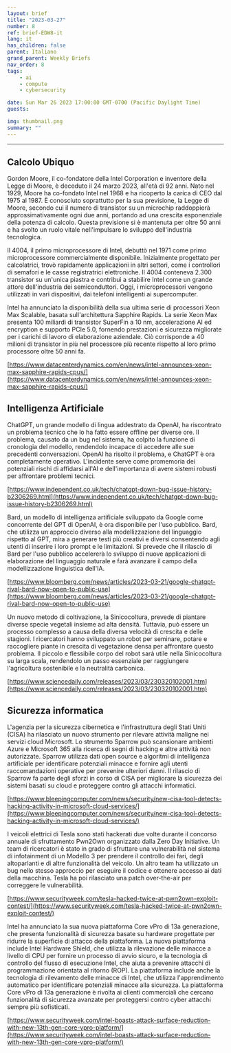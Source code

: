 ```yaml
---
layout: brief
title: "2023-03-27"
number: 8
ref: brief-EDW8-it
lang: it
has_children: false
parent: Italiano
grand_parent: Weekly Briefs
nav_order: 8
tags:
    - ai
    - compute
    - cybersecurity

date: Sun Mar 26 2023 17:00:00 GMT-0700 (Pacific Daylight Time)
guests:

img: thumbnail.png
summary: ""
---
```




---

## Calcolo Ubiquo

Gordon Moore, il co-fondatore della Intel Corporation e inventore della Legge di Moore, è deceduto il 24 marzo 2023, all'età di 92 anni. Nato nel 1929, Moore ha co-fondato Intel nel 1968 e ha ricoperto la carica di CEO dal 1975 al 1987. È conosciuto soprattutto per la sua previsione, la Legge di Moore, secondo cui il numero di transistor su un microchip raddoppierà approssimativamente ogni due anni, portando ad una crescita esponenziale della potenza di calcolo. Questa previsione si è mantenuta per oltre 50 anni e ha svolto un ruolo vitale nell'impulsare lo sviluppo dell'industria tecnologica.

Il 4004, il primo microprocessore di Intel, debuttò nel 1971 come primo microprocessore commercialmente disponibile. Inizialmente progettato per calcolatrici, trovò rapidamente applicazioni in altri settori, come i controllori di semafori e le casse registratrici elettroniche. Il 4004 conteneva 2.300 transistor su un'unica piastra e contribuì a stabilire Intel come un grande attore dell'industria dei semiconduttori. Oggi, i microprocessori vengono utilizzati in vari dispositivi, dai telefoni intelligenti ai supercomputer.

Intel ha annunciato la disponibilità della sua ultima serie di processori Xeon Max Scalable, basata sull'architettura Sapphire Rapids. La serie Xeon Max presenta 100 miliardi di transistor SuperFin a 10 nm, accelerazione AI ed encryption e supporto PCIe 5.0, fornendo prestazioni e sicurezza migliorate per i carichi di lavoro di elaborazione aziendale. Ciò corrisponde a 40 milioni di transistor in più nel processore più recente rispetto al loro primo processore oltre 50 anni fa.

[https://www.datacenterdynamics.com/en/news/intel-announces-xeon-max-sapphire-rapids-cpus/](https://www.datacenterdynamics.com/en/news/intel-announces-xeon-max-sapphire-rapids-cpus/)

## Intelligenza Artificiale

ChatGPT, un grande modello di lingua addestrato da OpenAI, ha riscontrato un problema tecnico che lo ha fatto essere offline per diverse ore. Il problema, causato da un bug nel sistema, ha colpito la funzione di cronologia del modello, rendendolo incapace di accedere alle sue precedenti conversazioni. OpenAI ha risolto il problema, e ChatGPT è ora completamente operativo. L'incidente serve come promemoria dei potenziali rischi di affidarsi all'AI e dell'importanza di avere sistemi robusti per affrontare problemi tecnici.

[https://www.independent.co.uk/tech/chatgpt-down-bug-issue-history-b2306269.html](https://www.independent.co.uk/tech/chatgpt-down-bug-issue-history-b2306269.html)

Bard, un modello di intelligenza artificiale sviluppato da Google come concorrente del GPT di OpenAI, è ora disponibile per l'uso pubblico. Bard, che utilizza un approccio diverso alla modellizzazione del linguaggio rispetto al GPT, mira a generare testi più creativi e diversi consentendo agli utenti di inserire i loro prompt e le limitazioni. Si prevede che il rilascio di Bard per l'uso pubblico accelererà lo sviluppo di nuove applicazioni di elaborazione del linguaggio naturale e farà avanzare il campo della modellizzazione linguistica dell'IA.

[https://www.bloomberg.com/news/articles/2023-03-21/google-chatgpt-rival-bard-now-open-to-public-use](https://www.bloomberg.com/news/articles/2023-03-21/google-chatgpt-rival-bard-now-open-to-public-use)

Un nuovo metodo di coltivazione, la Sinicocoltura, prevede di piantare diverse specie vegetali insieme ad alta densità. Tuttavia, può essere un processo complesso a causa della diversa velocità di crescita e delle stagioni. I ricercatori hanno sviluppato un robot per seminare, potare e raccogliere piante in crescita di vegetazione densa per affrontare questo problema. Il piccolo e flessibile corpo del robot sarà utile nella Sinicocoltura su larga scala, rendendolo un passo essenziale per raggiungere l'agricoltura sostenibile e la neutralità carbonica.

[https://www.sciencedaily.com/releases/2023/03/230320102001.htm](https://www.sciencedaily.com/releases/2023/03/230320102001.htm)

## Sicurezza informatica

L'agenzia per la sicurezza cibernetica e l'infrastruttura degli Stati Uniti (CISA) ha rilasciato un nuovo strumento per rilevare attività maligne nei servizi cloud Microsoft. Lo strumento Sparrow può scansionare ambienti Azure e Microsoft 365 alla ricerca di segni di hacking e altre attività non autorizzate. Sparrow utilizza dati open source e algoritmi di intelligenza artificiale per identificare potenziali minacce e fornire agli utenti raccomandazioni operative per prevenire ulteriori danni. Il rilascio di Sparrow fa parte degli sforzi in corso di CISA per migliorare la sicurezza dei sistemi basati su cloud e proteggere contro gli attacchi informatici.

[https://www.bleepingcomputer.com/news/security/new-cisa-tool-detects-hacking-activity-in-microsoft-cloud-services/](https://www.bleepingcomputer.com/news/security/new-cisa-tool-detects-hacking-activity-in-microsoft-cloud-services/)

I veicoli elettrici di Tesla sono stati hackerati due volte durante il concorso annuale di sfruttamento Pwn2Own organizzato dalla Zero Day Initiative. Un team di ricercatori è stato in grado di sfruttare una vulnerabilità nel sistema di infotainment di un Modello 3 per prendere il controllo dei fari, degli altoparlanti e di altre funzionalità del veicolo. Un altro team ha utilizzato un bug nello stesso approccio per eseguire il codice e ottenere accesso ai dati della macchina. Tesla ha poi rilasciato una patch over-the-air per correggere le vulnerabilità.

[https://www.securityweek.com/tesla-hacked-twice-at-pwn2own-exploit-contest/](https://www.securityweek.com/tesla-hacked-twice-at-pwn2own-exploit-contest/)

Intel ha annunciato la sua nuova piattaforma Core vPro di 13a generazione, che presenta funzionalità di sicurezza basate su hardware progettate per ridurre la superficie di attacco della piattaforma. La nuova piattaforma include Intel Hardware Shield, che utilizza la rilevazione delle minacce a livello di CPU per fornire un processo di avvio sicuro, e la tecnologia di controllo del flusso di esecuzione Intel, che aiuta a prevenire attacchi di programmazione orientata al ritorno (ROP). La piattaforma include anche la tecnologia di rilevamento delle minacce di Intel, che utilizza l'apprendimento automatico per identificare potenziali minacce alla sicurezza. La piattaforma Core vPro di 13a generazione è rivolta ai clienti commerciali che cercano funzionalità di sicurezza avanzate per proteggersi contro cyber attacchi sempre più sofisticati.

[https://www.securityweek.com/intel-boasts-attack-surface-reduction-with-new-13th-gen-core-vpro-platform/](https://www.securityweek.com/intel-boasts-attack-surface-reduction-with-new-13th-gen-core-vpro-platform/)


